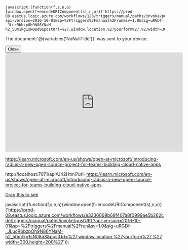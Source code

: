 
```
javascript:(function(f,s,n,o){window.open(f+encodeURIComponent(s),n,o)}('https://prod-08.eastus.logic.azure.com/workflows/123/triggers/manual/paths/invoke/postURL?api-version=2016-10-01&sp=%2Ftriggers%2Fmanual%2Frun&sv=1.0&sig=uRGDf-_JLucRbbzpOh9N86YNaM-h2_50m1kg1sN08d8&postUrl=%27,window.location,%27yourform%27,%27width=300,height=200%27));
```


<html><body><p>The document:'@{variables('NoNullTitle')}' was sent to your device.</p>
<button onclick='window.close()'>Close</button></body><html>


<iframe width='560' height='315' src='https://learn-video.azurefd.net/vod/player?show=open-at-microsoft&ep=introducing-radius-a-new-open-source-project-for-teams-building-cloud-native-apps&embedUrl=contoso.net/builders/cool-ai-resources/' title='Learn video player' frameborder='0' allow='accelerometer; autoplay; clipboard-write; encrypted-media; gyroscope; picture-in-picture; web-share' allowfullscreen></iframe>


https://learn.microsoft.com/en-us/shows/open-at-microsoft/introducing-radius-a-new-open-source-project-for-teams-building-cloud-native-apps


http://localhost:7071/api/Url2Html?url=https://learn.microsoft.com/en-us/shows/open-at-microsoft/introducing-radius-a-new-open-source-project-for-teams-building-cloud-native-apps

<a href="javascript:(function(f,s,n,o){window.open(f+encodeURIComponent(s),n,o)}('https://frankysnotes.com&postUrl=%27,window.location,%27yourform%27,%27width=300,height=200%27'));">Drag this to see</a>

javascript:(function(f,s,n,o){window.open(f+encodeURIComponent(s),n,o)}('https://prod-08.eastus.logic.azure.com/workflows/e3236069b68f407a8f0999ae5b262cde/triggers/manual/paths/invoke/postURL?api-version=2016-10-01&sp=%2Ftriggers%2Fmanual%2Frun&sv=1.0&sig=uRGDf-_JLucRbbzpOh9N86YNaM-h2_50m1kg1sN08d8&postUrl=%27,window.location,%27yourform%27,%27width=300,height=200%27'));